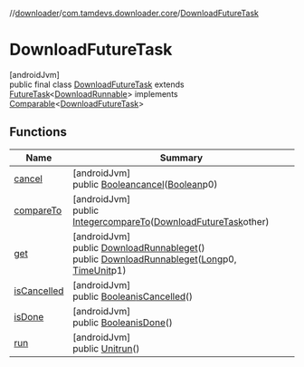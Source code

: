 //[downloader](../../../index.md)/[com.tamdevs.downloader.core](../index.md)/[DownloadFutureTask](index.md)

# DownloadFutureTask

[androidJvm]\
public final class [DownloadFutureTask](index.md) extends [FutureTask](https://developer.android.com/reference/kotlin/java/util/concurrent/FutureTask.html)&lt;[DownloadRunnable](../../com.tamdevs.downloader.internal/-download-runnable/index.md)&gt; implements [Comparable](https://developer.android.com/reference/kotlin/java/lang/Comparable.html)&lt;[DownloadFutureTask](index.md)&gt;

## Functions

| Name | Summary |
|---|---|
| [cancel](index.md#1672889465%2FFunctions%2F1725225430) | [androidJvm]<br>public [Boolean](https://developer.android.com/reference/kotlin/java/lang/Boolean.html)[cancel](index.md#1672889465%2FFunctions%2F1725225430)([Boolean](https://developer.android.com/reference/kotlin/java/lang/Boolean.html)p0) |
| [compareTo](compare-to.md) | [androidJvm]<br>public [Integer](https://developer.android.com/reference/kotlin/java/lang/Integer.html)[compareTo](compare-to.md)([DownloadFutureTask](index.md)other) |
| [get](index.md#-379244266%2FFunctions%2F1725225430) | [androidJvm]<br>public [DownloadRunnable](../../com.tamdevs.downloader.internal/-download-runnable/index.md)[get](index.md#-379244266%2FFunctions%2F1725225430)()<br>public [DownloadRunnable](../../com.tamdevs.downloader.internal/-download-runnable/index.md)[get](index.md#1075630526%2FFunctions%2F1725225430)([Long](https://developer.android.com/reference/kotlin/java/lang/Long.html)p0, [TimeUnit](https://developer.android.com/reference/kotlin/java/util/concurrent/TimeUnit.html)p1) |
| [isCancelled](index.md#133797701%2FFunctions%2F1725225430) | [androidJvm]<br>public [Boolean](https://developer.android.com/reference/kotlin/java/lang/Boolean.html)[isCancelled](index.md#133797701%2FFunctions%2F1725225430)() |
| [isDone](index.md#233355042%2FFunctions%2F1725225430) | [androidJvm]<br>public [Boolean](https://developer.android.com/reference/kotlin/java/lang/Boolean.html)[isDone](index.md#233355042%2FFunctions%2F1725225430)() |
| [run](index.md#-866542719%2FFunctions%2F1725225430) | [androidJvm]<br>public [Unit](https://kotlinlang.org/api/latest/jvm/stdlib/kotlin/-unit/index.html)[run](index.md#-866542719%2FFunctions%2F1725225430)() |
